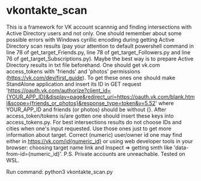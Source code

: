 # vkontakte_scan
This is a framework for VK account scannnig and finding intersections with Active Directory users and not only.
One should remember about some possible errors with Windows cyrillic encoding during getting Active Directory scan results (pay your attention to default powershell command in line 78 of get_target_Friends.py, line 78 of get_target_Followers.py and line 76 of get_target_Subscriptions.py). Maybe the best way is to prepare Active Directory results in txt file beforehand.
One should get vk.com access_tokens with 'friends' and 'photos' permissions (https://vk.com/dev/first_guide). To get these ones one should make StandAlone application and insert its ID in GET request 'https://oauth.vk.com/authorize?client_id={YOUR_APP_ID}&display=page&redirect_uri=https://oauth.vk.com/blank.html&scope={friends_or_photos}&response_type=token&v=5.52' where YOUR_APP_ID and friends (or photos) should be without {}. After access_token/tokens is/are gotten one should insert these keys into access_tokens.py.
For best intersections results do not choose IDs and cities when one's input requested. Use those ones just to get more information about target. 
Correct (numeric) user/owner id one may find either in https://vk.com/id{numeric_id} or using web developer tools in your browser: choosing target name link and Inspect => getting smth like 'data-from-id={numeric_id}'.
P.S. Private accounts are unreachable.
Tested on WSL.

Run command:
python3 vkontakte_scan.py
